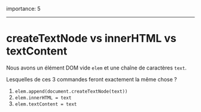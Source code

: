 importance: 5

---

# createTextNode vs innerHTML vs textContent

Nous avons un élément DOM vide `elem` et une chaîne de caractères `text`.

Lesquelles de ces 3 commandes feront exactement la même chose ?

1. `elem.append(document.createTextNode(text))`
2. `elem.innerHTML = text`
3. `elem.textContent = text`
